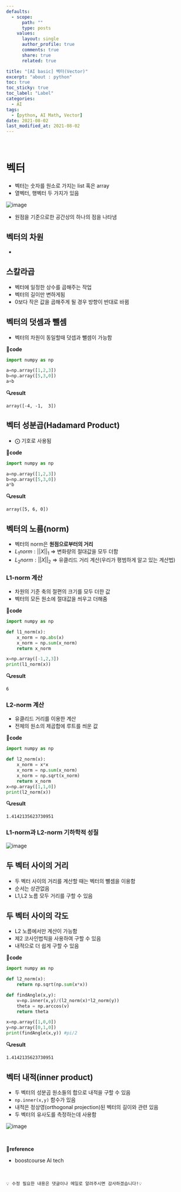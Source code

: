 ```yaml
---
defaults:
  - scope:
      path: ""
      type: posts
    values:
      layout: single
      author_profile: true
      comments: true
      share: true
      related: true

title: "[AI basic] 벡터(Vector)"
excerpt: "about : python"
toc: true
toc_sticky: true
toc_label: "Label"
categories:
  - AI
tags:
  - [python, AI Math, Vector]
date: 2021-08-02
last_modified_at: 2021-08-02
---
```

<br>

# 벡터

- 벡터는 숫자를 원소로 가지는 list 혹은 array
- 열벡터, 행벡터 두 가지가 있음

![image](https://user-images.githubusercontent.com/77658029/127809722-f7dd2ae0-c74d-489b-a42e-999e758c0aab.png)

- 원점을 기준으로한 공간상의 하나의 점을 나타냄

## 벡터의 차원

- 

## 스칼라곱

- 벡터에 일정한 상수를 곱해주는 작업
- 벡터의 길이만 변하게됨
- 0보다 작은 값을 곱해주게 될 경우 방향이 반대로 바뀜


## 벡터의 덧셈과 뺄셈

- 벡터의 차원이 동일할때 덧셉과 뺄셈이 가능함

**📰code**
```python
import numpy as np

a=np.array([1,2,3])
b=np.array([5,3,0])
a+b
```
**🔍result**
```
array([-4, -1,  3])
```

## 벡터 성분곱(Hadamard Product)

- ⨀ 기호로 사용됨

**📰code**
```python
import numpy as np

a=np.array([1,2,3])
b=np.array([5,3,0])
a*b
```
**🔍result**
```
array([5, 6, 0])
```

## 벡터의 노름(norm)

- 벡터의 norm은 **원점으로부터의 거리**
- $L_1 norm : ||X||_1$  => 변화량의 절대값을 모두 더함
- $L_2 norm : ||X||_2$  => 유클리드 거리 계산(우리가 평범하게 알고 있는 계산법)


### L1-norm 계산

- 차원의 기준 축의 절편의 크기를 모두 더한 값
- 벡터의 모든 원소에 절대값을 씌우고 더해줌

**📰code**
```python
import numpy as np

def l1_norm(x):
    x_norm = np.abs(x)
    x_norm = np.sum(x_norm)
    return x_norm

x=np.array([-1,2,3])
print(l1_norm(x))
```
**🔍result**
```
6
```

### L2-norm 계산

- 유클리드 거리를 이용한 계산
- 전체의 원소의 제곱합에 루트를 씌운 값

**📰code**
```python
import numpy as np

def l2_norm(x):
    x_norm = x*x
    x_norm = np.sum(x_norm)
    x_norm = np.sqrt(x_norm)
    return x_norm
x=np.array([1,1,0])
print(l2_norm(x))
```
**🔍result**
```
1.4142135623730951
```

### L1-norm과 L2-norm 기하학적 성질

![image](https://user-images.githubusercontent.com/77658029/127811280-b5028b87-8cfa-43bf-b911-2d62feb953ff.png)


## 두 벡터 사이의 거리 

- 두 벡터 사이의 거리를 계산할 때는 벡터의 뺄셈을 이용함
- 순서는 상관없음
- L1,L2 노름 모두 거리를 구할 수 있음


## 두 벡터 사이의 각도

- L2 노름에서만 계산이 가능함
- 제2 코사인법칙을 사용하여 구할 수 있음
- 내적으로 더 쉽게 구할 수 있음

**📰code**
```python
import numpy as np

def l2_norm(x):
    return np.sqrt(np.sum(x*x))

def findAngle(x,y):
    v=np.inner(x,y)/(l2_norm(x)*l2_norm(y))
    theta = np.arccos(v)
    return theta

x=np.array([1,0,0])
y=np.array([0,1,0])
print(findAngle(x,y)) #pi/2
```
**🔍result**
```
1.4142135623730951
```

## 벡터 내적(inner product)

- 두 벡터의 성분곱 원소들의 합으로 내적을 구할 수 있음
- `np.inner(x,y)` 함수가 있음
- 내적은 정상영(orthogonal projection)된 벡터의 길이와 관련 있음
- 두 벡터의 유사도를 측정하는데 사용함

![image](https://user-images.githubusercontent.com/77658029/127812544-4e37bc9f-918d-4398-9b84-b21d01f020f3.png)


<br>

**📌reference**
- boostcourse AI tech

<br>

```
💡 수정 필요한 내용은 댓글이나 메일로 알려주시면 감사하겠습니다!💡 
```
